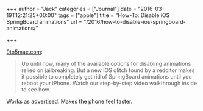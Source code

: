 +++
author = "Jack"
categories = ["Journal"]
date = "2016-03-19T12:21:25+00:00"
tags = ["apple"]
title = "How-To: Disable iOS SpringBoard animations"
url = "/2016/how-to-disable-ios-springboard-animations/"

+++

[9to5mac.com][1]:

> Up until now, many of the available options for disabling animations relied on jailbreaking. But a new iOS glitch found by a redditor makes it possible to completely get rid of SpringBoard animations until you reboot your iPhone. Watch our step-by-step video walkthrough inside to see how.

Works as advertised. Makes the phone feel faster.

 [1]: http://9to5mac.com/2016/03/08/how-to-disable-ios-springboard-animations-faster-glitch/